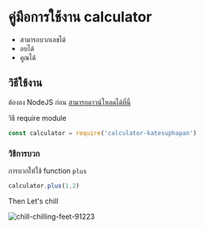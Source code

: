 # คู่มือการใช้งาน calculator

- สามารถบวกเลขได้
- ลบได้
- คูณได้

## วิธีใช้งาน

ต้องลง NodeJS ก่อน [สามารถดาวน์โหลดได้ที่นี่](https://nodejs.org/en/)

วิธี require module
```js
const calculator = require('calculator-katesuphapan')
```

### วิธีการบวก
การบวกให้ใช้ function `plus`
```js
calculator.plus(1,2) 
```

Then Let's chill

![chill-chilling-feet-91223](https://user-images.githubusercontent.com/53287097/61846554-b2a3fc00-aed1-11e9-9445-3a986fa0e83c.jpg)